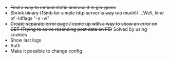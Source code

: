 * ~~Find a way to embed static and use it in gin-gonic~~
* ~~Shrink binary (15mb for simple http server is way too much!)~~ ...Well, kind of -ldflags "-s -w"
* ~~Create separate error page / come up with a way to show an error on GET (Trying to solve resending post data on F5)~~ Solved by using cookies 
* Show last logs
* Auth
* Make it possible to change config